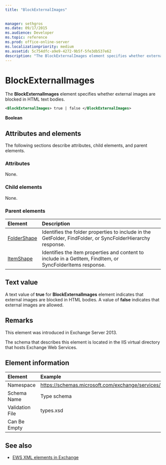 ```yaml
---
title: "BlockExternalImages"
 
 
manager: sethgros
ms.date: 09/17/2015
ms.audience: Developer
ms.topic: reference
ms.prod: office-online-server
ms.localizationpriority: medium
ms.assetid: 5c754dfc-a9e9-4272-9b5f-5fe3db537e62
description: "The BlockExternalImages element specifies whether external images are blocked in HTML text bodies."
---
```


# BlockExternalImages

The **BlockExternalImages** element specifies whether external images are blocked in HTML text bodies. 
  
```XML
<BlockExternalImages> true | false </BlockExternalImages>
```

 **Boolean**
## Attributes and elements

The following sections describe attributes, child elements, and parent elements.
  
### Attributes

None.
  
### Child elements

None.
  
### Parent elements

|**Element**|**Description**|
|:-----|:-----|
|[FolderShape](foldershape.md) <br/> |Identifies the folder properties to include in the GetFolder, FindFolder, or SyncFolderHierarchy response.  <br/> |
|[ItemShape](itemshape.md) <br/> |Identifies the item properties and content to include in a GetItem, FindItem, or SyncFolderItems response.  <br/> |
   
## Text value

A text value of **true** for **BlockExternalImages** element indicates that external images are blocked in HTML bodies. A value of **false** indicates that external images are allowed. 
  
## Remarks

This element was introduced in Exchange Server 2013.
  
The schema that describes this element is located in the IIS virtual directory that hosts Exchange Web Services.
  
## Element information

| Element | Example |
|:-----|:-----|
|Namespace  <br/> |https://schemas.microsoft.com/exchange/services/2006/types  <br/> |
|Schema Name  <br/> |Type schema  <br/> |
|Validation File  <br/> |types.xsd  <br/> |
|Can Be Empty  <br/> ||
   
## See also



- [EWS XML elements in Exchange](ews-xml-elements-in-exchange.md)

